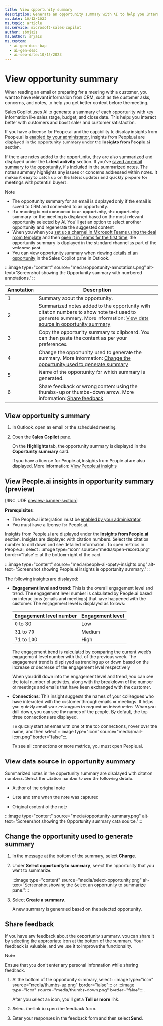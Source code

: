 ```yaml
---
title: View opportunity summary
description: Generate an opportunity summary with AI to help you interact better with customers and boost sales.
ms.date: 10/12/2023
ms.topic: article
ms.service: microsoft-sales-copilot
author: sbmjais
ms.author: shjais
ms.custom:
  - ai-gen-docs-bap
  - ai-gen-desc
  - ai-seo-date:10/12/2023
---
```


# View opportunity summary

When reading an email or preparing for a meeting with a customer, you want to have relevant information from CRM, such as the customer asks, concerns, and notes, to help you get better context before the meeting.

Sales Copilot uses AI to generate a summary of each opportunity with key information like sales stage, budget, and close date. This helps you interact better with customers and boost sales and customer satisfaction.

If you have a license for People.ai and the capability to display insights from People.ai is [enabled by your administrator](use-extensions.md#integrate-with-peopleai), insights from People.ai are displayed in the opportunity summary under the **Insights from People.ai** section. 

If there are notes added to the opportunity, they are also summarized and displayed under the **Latest activity** section. If you've [saved an email summary to the opportunity](view-save-email-summary-crm.md#save-email-summary-to-crm), it's included in the summarized notes. The notes summary highlights any issues or concerns addressed within notes. It makes it easy to catch up on the latest updates and quickly prepare for meetings with potential buyers.

> [!NOTE]
> - The opportunity summary for an email is displayed only if the email is saved to CRM and connected to an opportunity.
> - If a meeting is not connected to an opportunity, the opportunity summary for the meeting is displayed based on the most relevant opportunity selected by AI. You'll get an option to select another opportunity and regenerate the suggested content.
> - When you when you [set up a channel in Microsoft Teams using the deal room template](set-up-team-deal-room-template.md) and then [open it in Teams for the first time](collaborate-teams-newly-created-existing-team.md), the opportunity summary is displayed in the standard channel as   part of the welcome post.
> - You can view opportunity summary when [viewing details of an opportunity](view-record-details.md) in the Sales Copilot pane in Outlook.

:::image type="content" source="media/opportunity-annotations.png" alt-text="Screenshot showing the Opportunity summary with numbered annotations.":::

| Annotation | Description |
|------------|-------------|
| 1 | Summary about the opportunity. |
| 2 | Summarized notes added to the opportunity with citation numbers to show note text used to generate summary. More information: [View data source in opportunity summary](#view-data-source-in-opportunity-summary) |
| 3 | Copy the opportunity summary to clipboard. You can then paste the content as per your preferences. |
| 4 | Change the opportunity used to generate the summary. More information: [Change the opportunity used to generate summary](#change-the-opportunity-used-to-generate-summary) |
| 5 | Name of the opportunity for which summary is generated. |
| 6 | Share feedback or wrong content using the thumbs-up or thumbs-down arrow. More information: [Share feedback](#share-feedback) |

## View opportunity summary

1. In Outlook, open an email or the scheduled meeting.

1. Open the **Sales Copilot** pane.

    On the **Highlights** tab, the opportunity summary is displayed in the **Opportunity summary** card.

    If you have a license for People.ai, insights from People.ai are also displayed. More information: [View People.ai insights](#view-peopleai-insights-in-opportunity-summary-preview)

## View People.ai insights in opportunity summary (preview)

[!INCLUDE [preview-banner-section](includes/preview-banner-section.md)]

**Prerequisites**: 

- The People.ai integration must be [enabled by your administrator](use-extensions.md#integrate-with-peopleai).  
- You must have a license for People.ai.

Insights from People.ai are displayed under the **Insights from People.ai** section. Insights are displayed with citation numbers. Select the citation number to drill down and see detailed information. To open metrics in People.ai, select :::image type="icon" source="media/open-record.png" border="false"::: at the bottom-right of the card.

:::image type="content" source="media/people-ai-oppty-insights.png" alt-text="Screenshot showing People.ai insights in opportunity summary.":::

The following insights are displayed:

- **Engagement level and trend**: This is the overall engagement level and trend. The engagement level number is calculated by People.ai based on interactions (emails and meetings) that have happened with the customer. The engagement level is displayed as follows:
   
    |Engagement level number  |Engagement level  |
    |---------|---------|
    |0 to 30     | Low        |
    |31 to 70     | Medium        |
    |71 to 100     | High        |
    
    The engagement trend is calculated by comparing the current week’s engagement level number with that of the previous week. The engagement trend is displayed as trending up or down based on the increase or decrease of the engagement level respectively.
    
    When you drill down into the engagement level and trend, you can see the total number of activities, along with the breakdown of the number of meetings and emails that have been exchanged with the customer.

- **Connections**: This insight suggests the names of your colleagues who have interacted with the customer through emails or meetings. It helps you quickly email your colleagues to request an introduction. When you drill down, you can see the names of the people. By default, the top three connections are displayed. 

    To quickly start an email with one of the top connections, hover over the name, and then select :::image type="icon" source="media/mail-icon.png" border="false":::.

    To see all connections or more metrics, you must open People.ai.


## View data source in opportunity summary

Summarized notes in the opportunity summary are displayed with citation numbers. Select the citation number to see the following details:

- Author of the original note

- Date and time when the note was captured

- Original content of the note

:::image type="content" source="media/opportunity-summary.png" alt-text="Screenshot showing the Opportunity summary data source.":::

## Change the opportunity used to generate summary

1. In the message at the bottom of the summary, select **Change**.

1. Under **Select opportunity to summary**, select the opportunity that you want to summarize.

   :::image type="content" source="media/select-opportunity.png" alt-text="Screenshot showing the Select an opportunity to summarize pane.":::

1. Select **Create a summary**.

    A new summary is generated based on the selected opportunity.

## Share feedback

If you have any feedback about the opportunity summary, you can share it by selecting the appropriate icon at the bottom of the summary. Your feedback is valuable, and we use it to improve the functionality.

> [!NOTE]
> Ensure that you don't enter any personal information while sharing feedback.

1. At the bottom of the opportunity summary, select :::image type="icon" source="media/thumbs-up.png" border="false"::: or :::image type="icon" source="media/thumbs-down.png" border="false":::.

   After you select an icon, you'll get a **Tell us more** link.

1. Select the link to open the feedback form.

1. Enter your responses in the feedback form and then select **Send**.

